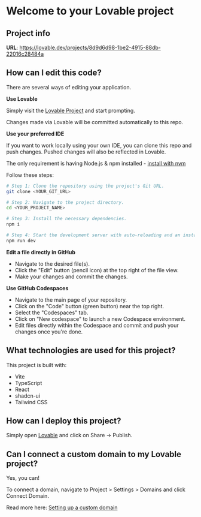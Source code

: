 # Welcome to your Lovable project

## Project info

**URL**: https://lovable.dev/projects/8d9d6d98-1be2-4915-88db-22016c28484a

## How can I edit this code?

There are several ways of editing your application.

**Use Lovable**

Simply visit the
[Lovable Project](https://lovable.dev/projects/8d9d6d98-1be2-4915-88db-22016c28484a) and start
prompting.

Changes made via Lovable will be committed automatically to this repo.

**Use your preferred IDE**

If you want to work locally using your own IDE, you can clone this repo and push changes. Pushed
changes will also be reflected in Lovable.

The only requirement is having Node.js & npm installed -
[install with nvm](https://github.com/nvm-sh/nvm#installing-and-updating)

Follow these steps:

```sh
# Step 1: Clone the repository using the project's Git URL.
git clone <YOUR_GIT_URL>

# Step 2: Navigate to the project directory.
cd <YOUR_PROJECT_NAME>

# Step 3: Install the necessary dependencies.
npm i

# Step 4: Start the development server with auto-reloading and an instant preview.
npm run dev
```

**Edit a file directly in GitHub**

- Navigate to the desired file(s).
- Click the "Edit" button (pencil icon) at the top right of the file view.
- Make your changes and commit the changes.

**Use GitHub Codespaces**

- Navigate to the main page of your repository.
- Click on the "Code" button (green button) near the top right.
- Select the "Codespaces" tab.
- Click on "New codespace" to launch a new Codespace environment.
- Edit files directly within the Codespace and commit and push your changes once you're done.

## What technologies are used for this project?

This project is built with:

- Vite
- TypeScript
- React
- shadcn-ui
- Tailwind CSS

## How can I deploy this project?

Simply open [Lovable](https://lovable.dev/projects/8d9d6d98-1be2-4915-88db-22016c28484a) and click
on Share -> Publish.

## Can I connect a custom domain to my Lovable project?

Yes, you can!

To connect a domain, navigate to Project > Settings > Domains and click Connect Domain.

Read more here:
[Setting up a custom domain](https://docs.lovable.dev/tips-tricks/custom-domain#step-by-step-guide)
